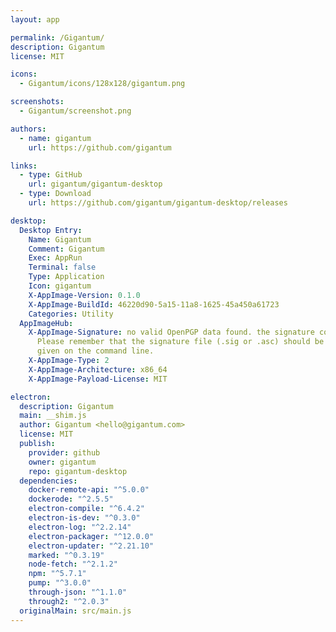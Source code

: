 ```yaml
---
layout: app

permalink: /Gigantum/
description: Gigantum
license: MIT

icons:
  - Gigantum/icons/128x128/gigantum.png

screenshots:
  - Gigantum/screenshot.png

authors:
  - name: gigantum
    url: https://github.com/gigantum

links:
  - type: GitHub
    url: gigantum/gigantum-desktop
  - type: Download
    url: https://github.com/gigantum/gigantum-desktop/releases

desktop:
  Desktop Entry:
    Name: Gigantum
    Comment: Gigantum
    Exec: AppRun
    Terminal: false
    Type: Application
    Icon: gigantum
    X-AppImage-Version: 0.1.0
    X-AppImage-BuildId: 46220d90-5a15-11a8-1625-45a450a61723
    Categories: Utility
  AppImageHub:
    X-AppImage-Signature: no valid OpenPGP data found. the signature could not be verified.
      Please remember that the signature file (.sig or .asc) should be the first file
      given on the command line.
    X-AppImage-Type: 2
    X-AppImage-Architecture: x86_64
    X-AppImage-Payload-License: MIT

electron:
  description: Gigantum
  main: __shim.js
  author: Gigantum <hello@gigantum.com>
  license: MIT
  publish:
    provider: github
    owner: gigantum
    repo: gigantum-desktop
  dependencies:
    docker-remote-api: "^5.0.0"
    dockerode: "^2.5.5"
    electron-compile: "^6.4.2"
    electron-is-dev: "^0.3.0"
    electron-log: "^2.2.14"
    electron-packager: "^12.0.0"
    electron-updater: "^2.21.10"
    marked: "^0.3.19"
    node-fetch: "^2.1.2"
    npm: "^5.7.1"
    pump: "^3.0.0"
    through-json: "^1.1.0"
    through2: "^2.0.3"
  originalMain: src/main.js
---
```

